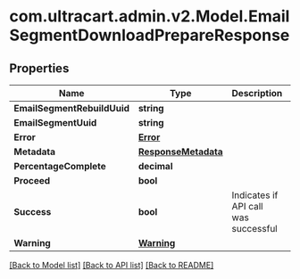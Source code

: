 
# com.ultracart.admin.v2.Model.EmailSegmentDownloadPrepareResponse

## Properties

Name | Type | Description | Notes
------------ | ------------- | ------------- | -------------
**EmailSegmentRebuildUuid** | **string** |  | [optional] 
**EmailSegmentUuid** | **string** |  | [optional] 
**Error** | [**Error**](Error.md) |  | [optional] 
**Metadata** | [**ResponseMetadata**](ResponseMetadata.md) |  | [optional] 
**PercentageComplete** | **decimal** |  | [optional] 
**Proceed** | **bool** |  | [optional] 
**Success** | **bool** | Indicates if API call was successful | [optional] 
**Warning** | [**Warning**](Warning.md) |  | [optional] 

[[Back to Model list]](../README.md#documentation-for-models)
[[Back to API list]](../README.md#documentation-for-api-endpoints)
[[Back to README]](../README.md)

